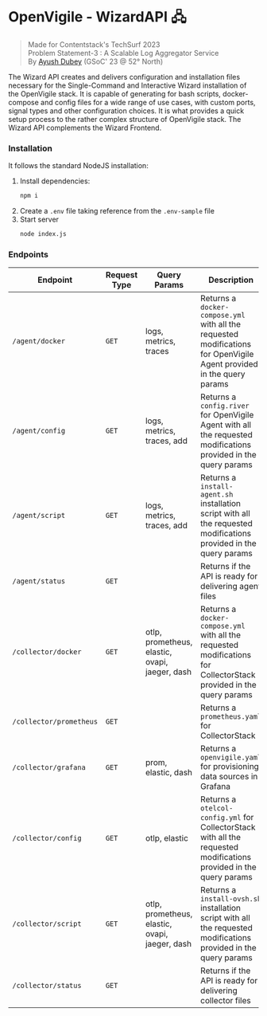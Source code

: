 # OpenVigile - WizardAPI 🖧
> Made for Contentstack's TechSurf 2023 <br> 
> Problem Statement-3 : A Scalable Log Aggregator Service <br>
> By [Ayush Dubey](https://ayushdubey.carrd.co/) (GSoC' 23 @ 52° North)

The Wizard API creates and delivers configuration and installation files necessary for the Single-Command and Interactive Wizard installation of the OpenVigile stack. It is capable of generating for bash scripts, docker-compose and config files for a wide range of use cases, with custom ports, signal types and other configuration choices. It is what provides a quick setup process to the rather complex structure of OpenVigile stack. The Wizard API complements the Wizard Frontend.

### Installation
It follows the standard NodeJS installation:

1. Install dependencies:
   ```sh
   npm i
   ```
2. Create a `.env` file taking reference from the `.env-sample` file
3. Start server
   ```sh
   node index.js
   ```

### Endpoints
| Endpoint | Request Type | Query Params | Description |
| --- | --- | --- | --- |
| `/agent/docker` | `GET` | logs, metrics, traces | Returns a `docker-compose.yml` with all the requested modifications for OpenVigile Agent provided in the query params |
| `/agent/config` | `GET` | logs, metrics, traces, add | Returns a `config.river` for OpenVigile Agent with all the requested modifications provided in the query params |
| `/agent/script` | `GET` | logs, metrics, traces, add | Returns a `install-agent.sh` installation script with all the requested modifications provided in the query params |
| `/agent/status` | `GET` |  | Returns if the API is ready for delivering agent files |
| `/collector/docker` | `GET` | otlp, prometheus, elastic, ovapi, jaeger, dash | Returns a `docker-compose.yml` with all the requested modifications for CollectorStack provided in the query params |
| `/collector/prometheus` | `GET` |  | Returns a `prometheus.yaml` for CollectorStack |
| `/collector/grafana` | `GET` | prom, elastic, dash | Returns a `openvigile.yaml` for provisioning data sources in Grafana |
| `/collector/config` | `GET` | otlp, elastic | Returns a `otelcol-config.yml` for CollectorStack with all the requested modifications provided in the query params |
| `/collector/script` | `GET` | otlp, prometheus, elastic, ovapi, jaeger, dash | Returns a `install-ovsh.sh` installation script with all the requested modifications provided in the query params |
| `/collector/status` | `GET` |  | Returns if the API is ready for delivering collector files |